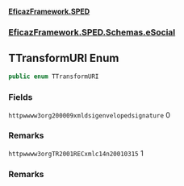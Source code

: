 #### [EficazFramework.SPED](EficazFrameworkSPED.md 'EficazFramework SPED')
### [EficazFramework.SPED.Schemas.eSocial](EficazFramework.SPED.Schemas.eSocial.md 'EficazFramework.SPED.Schemas.eSocial')

## TTransformURI Enum

```csharp
public enum TTransformURI
```
### Fields

<a name='EficazFramework.SPED.Schemas.eSocial.TTransformURI.httpwwww3org200009xmldsigenvelopedsignature'></a>

`httpwwww3org200009xmldsigenvelopedsignature` 0

### Remarks

<a name='EficazFramework.SPED.Schemas.eSocial.TTransformURI.httpwwww3orgTR2001RECxmlc14n20010315'></a>

`httpwwww3orgTR2001RECxmlc14n20010315` 1

### Remarks